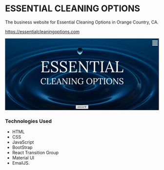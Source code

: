 # ESSENTIAL CLEANING OPTIONS

The business website for Essential Cleaning Options in Orange Country, CA.

https://essentialcleaningoptions.com

![Site Preview](https://github.com/PaulKillian/essential-cleaning-options/blob/main/Screenshot%202021-01-28%20101805.png)

### Technologies Used

- HTML 
- CSS
- JavaScript
- BootStrap
- React Transition Group
- Material UI
- EmailJS.
